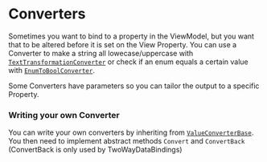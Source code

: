 
# Converters
Sometimes you want to bind to a property in the ViewModel, but you want that to be altered before it is set on the View Property. You can use a Converter to make a string all lowecase/uppercase with [`TextTransformationConverter`](../Assets/Unity-MVVM/Scripts/Binding/Converters/TextTransformationConverter.cs) or check if an enum equals a certain value with [`EnumToBoolConverter`](../Assets/Unity-MVVM/Scripts/Binding/Converters/EnumToBoolConverter.cs). 

Some Converters have parameters so you can tailor the output to a specific Property.

### Writing your own Converter
You can write your own converters by inheriting from [`ValueConverterBase`](../Assets/Unity-MVVM/Scripts/Binding/Converters/ValueConverterBase.cs). You then need to implement abstract methods `Convert` and `ConvertBack` (ConvertBack is only used by TwoWayDataBindings)